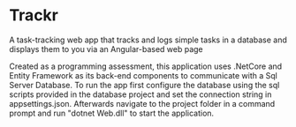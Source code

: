 # Trackr
A task-tracking web app that tracks and logs simple tasks in a database and displays them to you via an Angular-based web page

Created as a programming assessment, this application uses .NetCore and Entity Framework as its back-end components to communicate with a Sql Server Database.
To run the app first configure the database using the sql scripts provided in the database project and set the connection string in appsettings.json.
Afterwards navigate to the project folder in a command prompt and run "dotnet Web.dll" to start the application.
